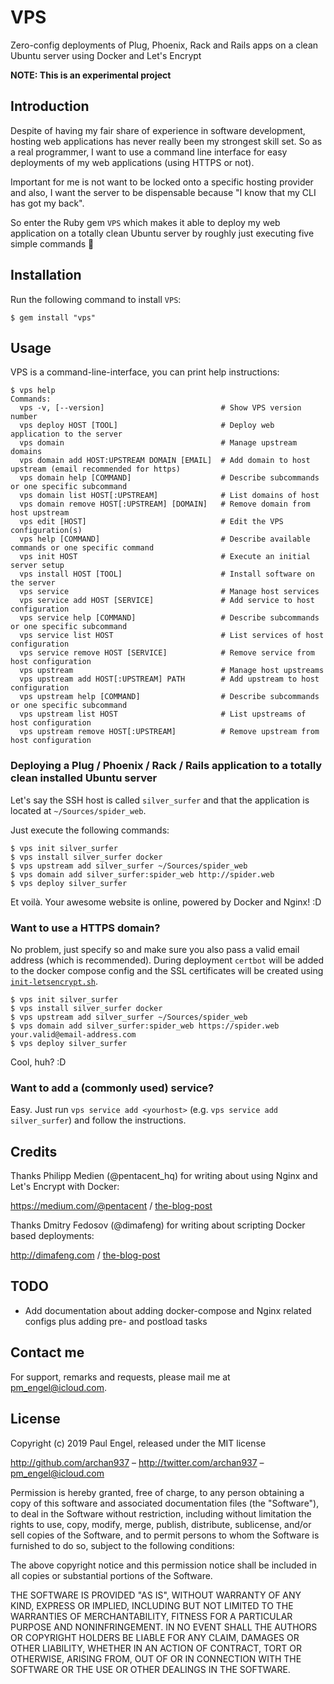 # VPS

Zero-config deployments of Plug, Phoenix, Rack and Rails apps on a clean Ubuntu server using Docker and Let's Encrypt

**NOTE: This is an experimental project**

## Introduction

Despite of having my fair share of experience in software development, hosting web applications has never really been my strongest skill set. So as a real programmer, I want to use a command line interface for easy deployments of my web applications (using HTTPS or not).

Important for me is not want to be locked onto a specific hosting provider and also, I want the server to be dispensable because "I know that my CLI has got my back".

So enter the Ruby gem `VPS` which makes it able to deploy my web application on a totally clean Ubuntu server by roughly just executing five simple commands :muscle:

## Installation

Run the following command to install `VPS`:

    $ gem install "vps"

## Usage

VPS is a command-line-interface, you can print help instructions:

    $ vps help
    Commands:
      vps -v, [--version]                          # Show VPS version number
      vps deploy HOST [TOOL]                       # Deploy web application to the server
      vps domain                                   # Manage upstream domains
      vps domain add HOST:UPSTREAM DOMAIN [EMAIL]  # Add domain to host upstream (email recommended for https)
      vps domain help [COMMAND]                    # Describe subcommands or one specific subcommand
      vps domain list HOST[:UPSTREAM]              # List domains of host
      vps domain remove HOST[:UPSTREAM] [DOMAIN]   # Remove domain from host upstream
      vps edit [HOST]                              # Edit the VPS configuration(s)
      vps help [COMMAND]                           # Describe available commands or one specific command
      vps init HOST                                # Execute an initial server setup
      vps install HOST [TOOL]                      # Install software on the server
      vps service                                  # Manage host services
      vps service add HOST [SERVICE]               # Add service to host configuration
      vps service help [COMMAND]                   # Describe subcommands or one specific subcommand
      vps service list HOST                        # List services of host configuration
      vps service remove HOST [SERVICE]            # Remove service from host configuration
      vps upstream                                 # Manage host upstreams
      vps upstream add HOST[:UPSTREAM] PATH        # Add upstream to host configuration
      vps upstream help [COMMAND]                  # Describe subcommands or one specific subcommand
      vps upstream list HOST                       # List upstreams of host configuration
      vps upstream remove HOST[:UPSTREAM]          # Remove upstream from host configuration

### Deploying a Plug / Phoenix / Rack / Rails application to a totally clean installed Ubuntu server

Let's say the SSH host is called `silver_surfer` and that the application is located at `~/Sources/spider_web`.

Just execute the following commands:

    $ vps init silver_surfer
    $ vps install silver_surfer docker
    $ vps upstream add silver_surfer ~/Sources/spider_web
    $ vps domain add silver_surfer:spider_web http://spider.web
    $ vps deploy silver_surfer

Et voilà. Your awesome website is online, powered by Docker and Nginx! :D

### Want to use a HTTPS domain?

No problem, just specify so and make sure you also pass a valid email address (which is recommended). During deployment `certbot` will be added to the docker compose config and the SSL certificates will be created using [`init-letsencrypt.sh`](https://github.com/archan937/vps/blob/master/templates/docker/init-letsencrypt.sh.erb).

    $ vps init silver_surfer
    $ vps install silver_surfer docker
    $ vps upstream add silver_surfer ~/Sources/spider_web
    $ vps domain add silver_surfer:spider_web https://spider.web your.valid@email-address.com
    $ vps deploy silver_surfer

Cool, huh? :D

### Want to add a (commonly used) service?

Easy. Just run `vps service add <yourhost>` (e.g. `vps service add silver_surfer`) and follow the instructions.

## Credits

Thanks Philipp Medien (@pentacent_hq) for writing about using Nginx and Let's Encrypt with Docker:

https://medium.com/@pentacent / [the-blog-post](https://medium.com/@pentacent/nginx-and-lets-encrypt-with-docker-in-less-than-5-minutes-b4b8a60d3a71)

Thanks Dmitry Fedosov (@dimafeng) for writing about scripting Docker based deployments:

http://dimafeng.com / [the-blog-post](http://dimafeng.com/2015/10/17/docker-distribution)

## TODO

* Add documentation about adding docker-compose and Nginx related configs plus adding pre- and postload tasks

## Contact me

For support, remarks and requests, please mail me at [pm_engel@icloud.com](mailto:pm_engel@icloud.com).

## License

Copyright (c) 2019 Paul Engel, released under the MIT license

http://github.com/archan937 – http://twitter.com/archan937 – pm_engel@icloud.com

Permission is hereby granted, free of charge, to any person obtaining a copy of this software and associated documentation files (the "Software"), to deal in the Software without restriction, including without limitation the rights to use, copy, modify, merge, publish, distribute, sublicense, and/or sell copies of the Software, and to permit persons to whom the Software is furnished to do so, subject to the following conditions:

The above copyright notice and this permission notice shall be included in all copies or substantial portions of the Software.

THE SOFTWARE IS PROVIDED "AS IS", WITHOUT WARRANTY OF ANY KIND, EXPRESS OR IMPLIED, INCLUDING BUT NOT LIMITED TO THE WARRANTIES OF MERCHANTABILITY, FITNESS FOR A PARTICULAR PURPOSE AND NONINFRINGEMENT. IN NO EVENT SHALL THE AUTHORS OR COPYRIGHT HOLDERS BE LIABLE FOR ANY CLAIM, DAMAGES OR OTHER LIABILITY, WHETHER IN AN ACTION OF CONTRACT, TORT OR OTHERWISE, ARISING FROM, OUT OF OR IN CONNECTION WITH THE SOFTWARE OR THE USE OR OTHER DEALINGS IN THE SOFTWARE.
